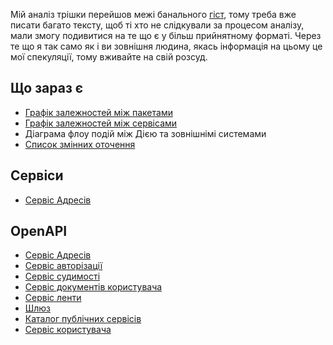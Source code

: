 Мій аналіз трішки перейшов межі банального [гіст](https://gist.github.com/kant2002/3cccadf516996ac28062bf1003cfa174), тому треба вже писати багато тексту, щоб ті хто не слідкували за процесом аналізу, мали змогу подивитися на те що є у більш прийнятному форматі. Через те що я так само як і ви зовнішня людина, якась інформація на цьому це мої спекуляції, тому вживайте на свій розсуд.

## Що зараз є

- [Графік залежностей між пакетами](./deps)
- [Графік залежностей між сервісами](./service-deps)
- Діаграма флоу подій між Дією та зовнішнімі системами
- [Список змінних оточення](./env-vars-list)

## Сервіси
- [Сервіс Адресів](./address-service)

## OpenAPI

- [Сервіс Адресів](./swaggeriu/address.html)
- [Сервіс авторізації](./swaggeriu/auth.html)
- [Сервіс судимості](./swaggeriu/criminal-cert.html)
- [Сервіс документів користувача](./swaggeriu/documents.html)
- [Сервіс ленти](./swaggeriu/feed.html)
- [Шлюз](./swaggeriu/gateway.html)
- [Каталог публічних сервісів](./swaggeriu/public-service-catalog.html)
- [Сервіс користувача](./swaggeriu/user.html)
